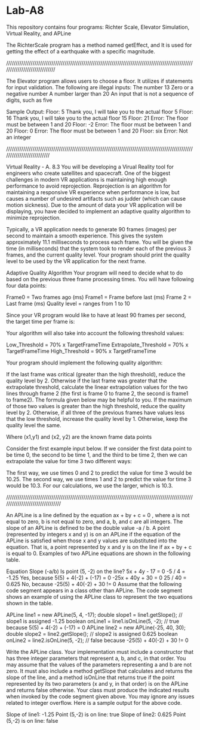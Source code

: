 # Lab-A8
This repository contains four programs: Richter Scale, Elevator Simulation, Virtual Reality, and APLine

The RichterScale program has a method named getEffect, and It is used for getting the effect of a earthquake with a specific magnitude.


/////////////////////////////////////////////////////////////////////////////////////////////////////////////////////////////


The Elevator program allows users to choose a floor. It utilizes if statements for input validation. 
The following are illegal inputs:
The number 13
Zero or a negative number
A number larger than 20
An input that is not a sequence of digits, such as five

Sample Output:
Floor: 5
Thank you, I will take you to the actual floor 5
Floor: 16
Thank you, I will take you to the actual floor 15
Floor: 21
Error: The floor must be between 1 and 20
Floor: -2
Error: The floor must be between 1 and 20
Floor: 0
Error: The floor must be between 1 and 20
Floor: six
Error: Not an integer  


//////////////////////////////////////////////////////////////////////////////////////////////////////////////////////////

Virtual Reality - A. 8.3 
You will be developing a Virual Reality tool for engineers who create satellites and spacecraft. One of the biggest challenges in modern VR applications is maintaining high enough performance to avoid reprojection. Reprojection is an algorithm for maintaining a responsive VR experience when performance is low, but causes a number of undesired artifacts such as judder (which can cause motion sickness). Due to the amount of data your VR application will be displaying, you have decided to implement an adaptive quality algorithm to minimize reprojection.

Typically, a VR application needs to generate 90 frames (images) per second to maintain a smooth experience. This gives the system approximately 11.1 milliseconds to process each frame. You will be given the time (in milliseconds) that the system took to render each of the previous 3 frames, and the current quality level. Your program should print the quality level to be used by the VR application for the next frame.

Adaptive Quality Algorithm
Your program will need to decide what to do based on the previous three frame processing times. You will have following four data points:

Frame0 = Two frames ago (ms)
Frame1 = Frame before last (ms)
Frame 2 = Last frame (ms)
Quality level = ranges from 1 to 10
 

Since your VR program would like to have at least 90 frames per second, the target time per frame is:


Your algorithm will also take into account the following threshold values:

Low_Threshold = 70% x TargetFrameTime
Extrapolate_Threshold = 70% x TargetFrameTime
High_Threshold = 90% x TargetFrameTime
 

Your program should implement the following quality algorithm:

If the last frame was critical (greater than the high threshold), reduce the quality level by 2.
Otherwise if the last frame was greater that the extrapolate threshold, calculate the linear extrapolation values for the two lines through frame 2 (the first is frame 0 to frame 2, the second is frame1 to frame2). The formula given below may be helpful to you. If the maximum of those two values is greater than the high threshold, reduce the quality level by 2.
Otherwise, if all three of the previous frames have values less that the low threshold, increase the quality level by 1.
Otherwise, keep the quality level the same.
 


Where (x1,y1) and (x2, y2) are the known frame data points

Consider the first example input below. If we consider the first data point to be time 0, the second to be time 1, and the third to be time 2, then we can extrapolate the value for time 3 two different ways:

The first way, we use times 0 and 2 to predict the value for time 3 would be 10.25.
The second way, we use times 1 and 2 to predict the value for time 3 would be 10.3.
For our calculations, we use the larger, which is 10.3. 



////////////////////////////////////////////////////////////////////////////////////////////////////////////////////////////////


An APLine is a line defined by the equation ax + by + c = 0 , where a is not equal to zero, b is not equal to zero, and a, b, and c are all integers. The slope of an APLine is defined to be the double value -a / b. A point (represented by integers x and y) is on an APLine if the equation of the APLine is satisfied when those x and y values are substituted into the equation. That is, a point represented by x and y is on the line if ax + by + c is equal to 0. Examples of two APLine equations are shown in the following table.


Equation	Slope (-a/b)	Is point (5, -2) on the line?
5x + 4y - 17 = 0	-5 / 4 = -1.25	Yes, because 5(5) + 4(-2) + (-17) = 0
-25x + 40y + 30 = 0	25 / 40 = 0.625	No, because -25(5) + 40(-2) + 30 != 0
Assume that the following code segment appears in a class other than APLine. The code segment shows an example of using the APLine class to represent the two equations shown in the table.


APLine line1 = new APLine(5, 4, -17);
double slope1 = line1.getSlope(); // slope1 is assigned -1.25
boolean onLine1 = line1.isOnLine(5, -2); // true because 5(5) + 4(-2) + (-17) = 0
APLine line2 = new APLine(-25, 40, 30);
double slope2 = line2.getSlope(); // slope2 is assigned 0.625
boolean onLine2 = line2.isOnLine(5, -2); // false because -25(5) + 40(-2) + 30 != 0

Write the APLine class. Your implementation must include a constructor that has three integer parameters that represent a, b, and c, in that order. You may assume that the values of the parameters representing a and b are not zero. It must also include a method getSlope that calculates and returns the slope of the line, and a method isOnLine that returns true if the point represented by its two parameters (x and y, in that order) is on the APLine and returns false otherwise. Your class must produce the indicated results when invoked by the code segment given above. You may ignore any issues related to integer overflow. Here is a sample output for the above code.


Slope of line1: -1.25
Point (5,-2) is on line: true
Slope of line2: 0.625
Point (5,-2) is on line: false

